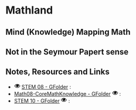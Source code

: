 # Mathland

## Mind (Knowledge) Mapping Math


## Not in the Seymour Papert sense

## Notes, Resources and Links
- ![](./assets/images/eye_open_font_awesome-16x16.png) [STEM 08 - GFolder](https://drive.google.com/open?id=0BysMfTbvAUUVZ0hyaXM3dl9pbEU) : 
- [Math08-CoreMathKnowledge - GFolder](https://drive.google.com/open?id=0BysMfTbvAUUVdG1ocURvZ25VZ2M) ![][logo-eye-open] : 
- [STEM 10 - GFolder](https://drive.google.com/open?id=0BysMfTbvAUUVNktGZTNESU40WHc) ![][logo-eye-open] : 

[logo-eye-open]: ./assets/images/eye_open_font_awesome-16x16.png
[logo-eye-close]: ./assets/images/eye_close_font_awesome-16x16.png
